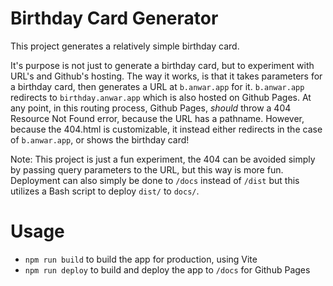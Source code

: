 # Birthday Card Generator
This project generates a relatively simple birthday card. 

It's purpose is not just to generate a birthday card, but to experiment with URL's and Github's hosting. The way it works, is that it takes parameters for a birthday card, then generates a URL at `b.anwar.app` for it. `b.anwar.app` redirects to `birthday.anwar.app` which is also hosted on Github Pages. At any point, in this routing process, Github Pages, _should_ throw a 404 Resource Not Found error, because the URL has a pathname. However, because the 404.html is customizable, it instead either redirects in the case of `b.anwar.app`, or shows the birthday card!

Note: This project is just a fun experiment, the 404 can be avoided simply by passing query parameters to the URL, but this way is more fun. Deployment can also simply be done to `/docs` instead of `/dist` but this utilizes a Bash script to deploy `dist/` to `docs/`.

# Usage
- `npm run build` to build the app for production, using Vite
- `npm run deploy` to build and deploy the app to `/docs` for Github Pages